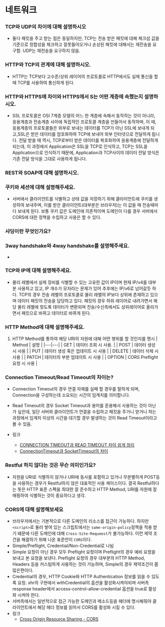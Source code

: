 # 네트워크


### TCP와 UDP의 차이에 대해 설명하시오
- 둘다 패킷을 주고 받는 점은 동일하지만, TCP는 전송 받은 패킷에 대해 체크섬 값을 기준으로 정합성을 체크하고 잘못들어오거나 손상된 패킷에 대해서는 재전송을 요구함. UDP는 재전송을 요구하지 않음.

### HTTP와 TCP의 관계에 대해 설명하시오.
- HTTP는 TCP보다 고수준/상위 레이어의 프로토콜로 HTTP에서도 실제 통신을 할 때 TCP를 사용하여 통신하게 된다.

### HTTP와 HTTPS에 차이와 HTTPS에서 S는 어떤 계층에 속했는지 설명하시오.
- SSL 프로토콜은 OSI 7계층 모델의 어느 한 계층에 속해서 동작하는 것이 아니라, 응용계층과 전송계층 사이에 독립적인 프로토콜 계층을 만들어서 동작하며, 이 때, 응용계층의 프로토콜들은 외부로 보내는 데이터를 TCP가 아닌 SSL에 보내게 되고,SSL은 받은 데이터를 암호화하여 TCP에 보내어 외부 인터넷으로 전달하게 됩니다. 전달 받을 때 역시, TCP로부터 받은 데이터를 복호화하여 응용계층에 전달하게 되는데, 이 과정에서 Application은 SSL을 TCP로 인식하고, TCP는 SSL을 Application으로 인식하기 때문에, Application과 TCP사이의 데이터 전달 방식은 기존 전달 방식을 그대로 사용하게 됩니다.
 
### REST와 SOAP에 대해 설명하시오.

### 쿠키와 세션에 대해 설명해주세요.
- 서버에서 클라이언트를 식별하고 상태 값을 저장하기 위해 클라이언트에 쿠키를 생성하여 보내주며, 이를 받은 클라이언트(대부분은 브라우저)는 이 값을 매 전송때마다 보내게 된다. 보통 쿠키 값은 도메인에 의존적이며 도메인이 다를 경우 서버에서 
CORS에 대한 정책을 수립하고 사용은 할 수 있다.

### 샤딩이란 무엇인가요?

### 3way handshake와 4way handshake를 설명해주세요.
- 

### TCP와 IP에 대해 설명해주세요.
- 물리 레벨에서 실제 장비를 식별할 수 있는 고유한 값이 IP이며 현재 IP/v4를 대부분 사용하고 있고, IP 개수가 모자라는 문제가 있어 추후에는 IP/v6로 넘어갈듯 하다. TCP의 경우 전송 레벨의 프로토콜로 물리 레벨의 IP보다 상위에 존재하고 있으며 데이터 패킷의 전송을 담당하고 있다. 패킷의 경우 하위 레이어로 내려가면서 해당 물리 레벨에 맞도록 데이터가 변환되며 전송/수신측에서도 상위레이어로 올라가면서 패킷으로 바뀌고 데이터로 바뀌게 된다.
### HTTP Method에 대해 설명해주세요.
1. HTTP Method를 통하여 해당 URI의 자원에 대해 어떤 행위를 할 것인지를 명시
	| Method  | 설명  |
	|---|---|
	| GET  | 데이터 조회 시 사용.  |
	| POST  | 데이터 생성 시 사용  |
	| PUT  | 데이터 생성 혹은 업데이트 시 사용  |
	| DELETE  | 데이터 삭제 시 사용  |
	| PATCH  | 데이터의 부분 업데이트 시 사용  |
	| OPTION  | CORS Preflight 요청 시 사용  |



### Connection Timeout/Read Timeout의 차이는?
- Connection Timeout의 경우 연결 자체를 실패 할 경우를 말하게 되며, Connection을 구성하는데 소요되는 시간의 임계치를 의미합니다.

- Read Timeout의 경우 Socket Timeout과 용어를 혼용해서 사용하는 것이 아닌가 싶은데, 일단 서버와 클라이언트가 연결을 수립하고 패킷을 주거니 받거니 하는 과정에서 임계치 이상의 시간을 대기할 경우 발생하는 것이 Read Timeout이라고 볼 수 있음.
- 링크
	- [CONNECTION TIMEOUT과 READ TIMEOUT 차이 쉽게 정리](https://inyl.github.io/programming/2017/12/02/timeout.html)
	- [ConnectionTimeout과 SocketTimeout의 차이](http://tomining.tistory.com/164)

### Restful 하지 않다는 것은 무슨 의미인가요?
- 자원을 URI로 식별하지 않거나 URI에 동사를 포함하고 있거나 무분별하게 POST등을 사용하는 경우가 Restful하지 않은 대표적인 사용 케이스이다. 결국 Restful하다는 뜻은 HTTP 표준 스펙을 최대한 잘 준수하고 HTTP Method, URI를 자원에 잘 매핑하여 식별하는 것이 중요하다고 생각.

### CORS에 대해 설명해보세요
- 브라우저에서는 기본적으로 다른 도메인의 리소스를 접근이 가능하다. 하지만 `<script>`로 둘러 쌓여 있는 스크립트에서는 `same-origin-policy`정책을 적용 받기 떄문에 다른 도메인에 대해 `Cross-Site-Requeest`가 불가능하다. 이런 제약 조건을 해결하기 위해 나온 표준안이 `CORS`이다.
- Simple/Preflight, Credential/Non-Credential로 나뉨
- Simple 요청이 아닌 경우 모두 Preflight 요청이며 Preflight의 경우 예비 요청을 보내고 본 요청을 보낸다. Preflight 요청의 경우 대부분의 HTTP Method, Headers 등을 커스텀하게 사용하는 것이 가능하며, Simple의 경우 제약조건이 쫌 많은편이다.
- Credential의 경우, HTTP Cookie와 HTTP Authentication 정보를 읽을 수 있도록 요청. xhr의 구현에서 withCredential의 옵션을 활성화시켜야되며 서버측 response header에서 access-control-allow-credential 옵션을 true로 활성화 시켜야 한다.
- 서버측에서는 일반적으로 접근 가능한 도메인과 메소드등을 헤더에 명시해줘야 클라이언트에서 해당 헤더 정보를 읽어서 CORS를 활성화 시킬 수 있다.
- 링크
	- [Cross Origin Resource Sharing - CORS ](https://homoefficio.github.io/2015/07/21/Cross-Origin-Resource-Sharing/)